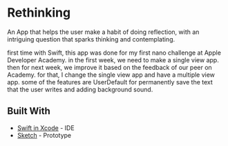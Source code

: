 # Rethinking

An App that helps the user make a habit of doing reflection, with an intriguing question that sparks thinking and contemplating.

first time with Swift, this app was done for my first nano challenge at Apple Developer Academy. in the first week, we need to make a single view app. then for next week, we improve it based on the feedback of our peer on Academy. for that, I change the single view app and have a multiple view app. some of the features are UserDefault for permanently save the text that the user writes and adding background sound.

## Built With

* [Swift in Xcode](https://developer.apple.com/xcode/) - IDE
* [Sketch](https://www.sketch.com/) - Prototype

